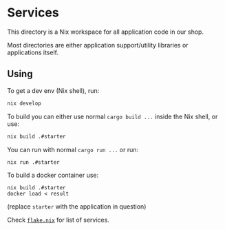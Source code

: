 # Services

This directory is a Nix workspace for all application code
in our shop.

Most directories are either application support/utility libraries or
applications itself.

## Using

To get a dev env (Nix shell), run:

```sh
nix develop
```

To build you can either use normal `cargo build ...` inside
the Nix shell, or use:

```sh
nix build .#starter
```

You can run with normal `cargo run ...` or run:

```sh
nix run .#starter
```

To build a docker container use:

```
nix build .#starter
docker load < result
```

(replace `starter` with the application in question)

Check [`flake.nix`](./flake.nix) for list of services.
